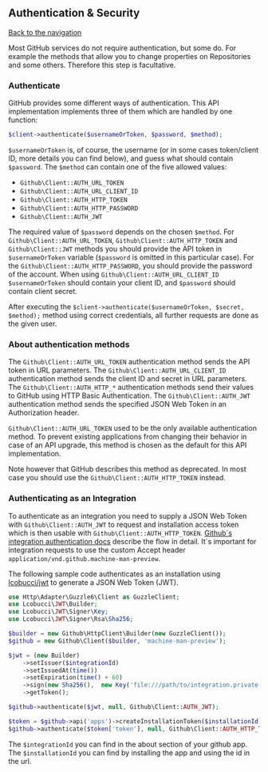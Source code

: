 ## Authentication & Security
[Back to the navigation](README.md)

Most GitHub services do not require authentication, but some do. For example the methods that allow you to change
properties on Repositories and some others. Therefore this step is facultative.

### Authenticate

GitHub provides some different ways of authentication. This API implementation implements three of them which are handled by one function:

```php
$client->authenticate($usernameOrToken, $password, $method);
```

`$usernameOrToken` is, of course, the username (or in some cases token/client ID, more details you can find below),
and guess what should contain `$password`. The `$method` can contain one of the five allowed values:

* `Github\Client::AUTH_URL_TOKEN`
* `Github\Client::AUTH_URL_CLIENT_ID`
* `Github\Client::AUTH_HTTP_TOKEN`
* `Github\Client::AUTH_HTTP_PASSWORD`
* `Github\Client::AUTH_JWT`

The required value of `$password` depends on the chosen `$method`. For `Github\Client::AUTH_URL_TOKEN`,
`Github\Client::AUTH_HTTP_TOKEN` and `Github\Client::JWT` methods you should provide the API token in
`$usernameOrToken` variable (`$password` is omitted in this particular case). For the
`Github\Client::AUTH_HTTP_PASSWORD`, you should provide the password of the account. When using `Github\Client::AUTH_URL_CLIENT_ID`
`$usernameOrToken` should contain your client ID, and `$password` should contain client secret.

After executing the `$client->authenticate($usernameOrToken, $secret, $method);` method using correct credentials,
all further requests are done as the given user.

### About authentication methods

The `Github\Client::AUTH_URL_TOKEN` authentication method sends the API token in URL parameters.
The `Github\Client::AUTH_URL_CLIENT_ID` authentication method sends the client ID and secret in URL parameters.
The `Github\Client::AUTH_HTTP_*` authentication methods send their values to GitHub using HTTP Basic Authentication.
The `Github\Client::AUTH_JWT` authentication method sends the specified JSON Web Token in an Authorization header.

`Github\Client::AUTH_URL_TOKEN` used to be the only available authentication method. To prevent existing applications
from changing their behavior in case of an API upgrade, this method is chosen as the default for this API implementation.

Note however that GitHub describes this method as deprecated. In most case you should use the
`Github\Client::AUTH_HTTP_TOKEN` instead.

### Authenticating as an Integration

To authenticate as an integration you need to supply a JSON Web Token with `Github\Client::AUTH_JWT` to request
and installation access token which is then usable with `Github\Client::AUTH_HTTP_TOKEN`. [Github´s integration
authentication docs](https://developer.github.com/apps/building-github-apps/authentication-options-for-github-apps/#authenticating-as-a-github-app) describe the flow in detail.
It´s important for integration requests to use the custom Accept header `application/vnd.github.machine-man-preview`.

The following sample code authenticates as an installation using [lcobucci/jwt](https://github.com/lcobucci/jwt/tree/3.2.0)
to generate a JSON Web Token (JWT).

```php
use Http\Adapter\Guzzle6\Client as GuzzleClient;
use Lcobucci\JWT\Builder;
use Lcobucci\JWT\Signer\Key;
use Lcobucci\JWT\Signer\Rsa\Sha256;

$builder = new Github\HttpClient\Builder(new GuzzleClient());
$github = new Github\Client($builder, 'machine-man-preview');

$jwt = (new Builder)
    ->setIssuer($integrationId)
    ->setIssuedAt(time())
    ->setExpiration(time() + 60)
    ->sign(new Sha256(),  new Key('file:///path/to/integration.private-key.pem'))
    ->getToken();

$github->authenticate($jwt, null, Github\Client::AUTH_JWT);

$token = $github->api('apps')->createInstallationToken($installationId);
$github->authenticate($token['token'], null, Github\Client::AUTH_HTTP_TOKEN);
```

The `$integrationId` you can find in the about section of your github app.
The `$installationId` you can find by installing the app and using the id in the url.